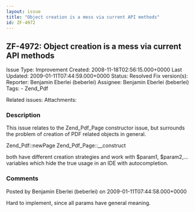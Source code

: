 ```yaml
---
layout: issue
title: "Object creation is a mess via current API methods"
id: ZF-4972
---
```


ZF-4972: Object creation is a mess via current API methods
----------------------------------------------------------

 Issue Type: Improvement Created: 2008-11-18T02:56:15.000+0000 Last Updated: 2009-01-11T07:44:59.000+0000 Status: Resolved Fix version(s): 
 Reporter:  Benjamin Eberlei (beberlei)  Assignee:  Benjamin Eberlei (beberlei)  Tags: - Zend\_Pdf
 
 Related issues: 
 Attachments: 
### Description

This issue relates to the Zend\_Pdf\_Page constructor issue, but surrounds the problem of creation of PDF related objects in general.

Zend\_Pdf::newPage Zend\_Pdf\_Page::\_\_construct

both have different creation strategies and work with $param1, $param2,... variables which hide the true usage in an IDE with autocompletion.

 

 

### Comments

Posted by Benjamin Eberlei (beberlei) on 2009-01-11T07:44:58.000+0000

Hard to implement, since all params have general meaning.

 

 